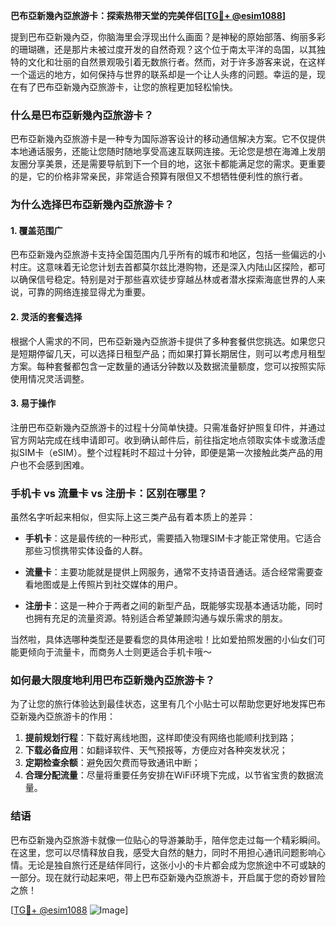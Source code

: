 **巴布亞新幾內亞旅游卡：探索热带天堂的完美伴侣[[TG💪+ @esim1088](https://t.me/s/esim1088)]**

提到巴布亞新幾內亞，你脑海里会浮现出什么画面？是神秘的原始部落、绚丽多彩的珊瑚礁，还是那片未被过度开发的自然奇观？这个位于南太平洋的岛国，以其独特的文化和壮丽的自然景观吸引着无数旅行者。然而，对于许多游客来说，在这样一个遥远的地方，如何保持与世界的联系却是一个让人头疼的问题。幸运的是，现在有了巴布亞新幾內亞旅游卡，让您的旅程更加轻松愉快。

### **什么是巴布亞新幾內亞旅游卡？**

巴布亞新幾內亞旅游卡是一种专为国际游客设计的移动通信解决方案。它不仅提供本地通话服务，还能让您随时随地享受高速互联网连接。无论您是想在海滩上发朋友圈分享美景，还是需要导航到下一个目的地，这张卡都能满足您的需求。更重要的是，它的价格非常亲民，非常适合预算有限但又不想牺牲便利性的旅行者。

### **为什么选择巴布亞新幾內亞旅游卡？**

#### **1. 覆盖范围广**
巴布亞新幾內亞旅游卡支持全国范围内几乎所有的城市和地区，包括一些偏远的小村庄。这意味着无论您计划去首都莫尔兹比港购物，还是深入内陆山区探险，都可以确保信号稳定。特别是对于那些喜欢徒步穿越丛林或者潜水探索海底世界的人来说，可靠的网络连接显得尤为重要。

#### **2. 灵活的套餐选择**
根据个人需求的不同，巴布亞新幾內亞旅游卡提供了多种套餐供您挑选。如果您只是短期停留几天，可以选择日租型产品；而如果打算长期居住，则可以考虑月租型方案。每种套餐都包含一定数量的通话分钟数以及数据流量额度，您可以按照实际使用情况灵活调整。

#### **3. 易于操作**
注册巴布亞新幾內亞旅游卡的过程十分简单快捷。只需准备好护照复印件，并通过官方网站完成在线申请即可。收到确认邮件后，前往指定地点领取实体卡或激活虚拟SIM卡（eSIM）。整个过程耗时不超过十分钟，即便是第一次接触此类产品的用户也不会感到困难。

### **手机卡 vs 流量卡 vs 注册卡：区别在哪里？**

虽然名字听起来相似，但实际上这三类产品有着本质上的差异：

- **手机卡**：这是最传统的一种形式，需要插入物理SIM卡才能正常使用。它适合那些习惯携带实体设备的人群。
  
- **流量卡**：主要功能就是提供上网服务，通常不支持语音通话。适合经常需要查看地图或是上传照片到社交媒体的用户。
  
- **注册卡**：这是一种介于两者之间的新型产品，既能够实现基本通话功能，同时也拥有充足的流量资源。特别适合希望兼顾沟通与娱乐需求的朋友。

当然啦，具体选哪种类型还是要看您的具体用途啦！比如爱拍照发圈的小仙女们可能更倾向于流量卡，而商务人士则更适合手机卡哦～

### **如何最大限度地利用巴布亞新幾內亞旅游卡？**

为了让您的旅行体验达到最佳状态，这里有几个小贴士可以帮助您更好地发挥巴布亞新幾內亞旅游卡的作用：

1. **提前规划行程**：下载好离线地图，这样即使没有网络也能顺利找到路；
2. **下载必备应用**：如翻译软件、天气预报等，方便应对各种突发状况；
3. **定期检查余额**：避免因欠费而导致通讯中断；
4. **合理分配流量**：尽量将重要任务安排在WiFi环境下完成，以节省宝贵的数据流量。

### **结语**

巴布亞新幾內亞旅游卡就像一位贴心的导游兼助手，陪伴您走过每一个精彩瞬间。在这里，您可以尽情释放自我，感受大自然的魅力，同时不用担心通讯问题影响心情。无论是独自旅行还是结伴同行，这张小小的卡片都会成为您旅途中不可或缺的一部分。现在就行动起来吧，带上巴布亞新幾內亞旅游卡，开启属于您的奇妙冒险之旅！

[[TG💪+ @esim1088](https://t.me/s/esim1088) ![Image](https://i.postimg.cc/4NQfJmqS/Snipaste-2025-05-13-00-14-12.png)]